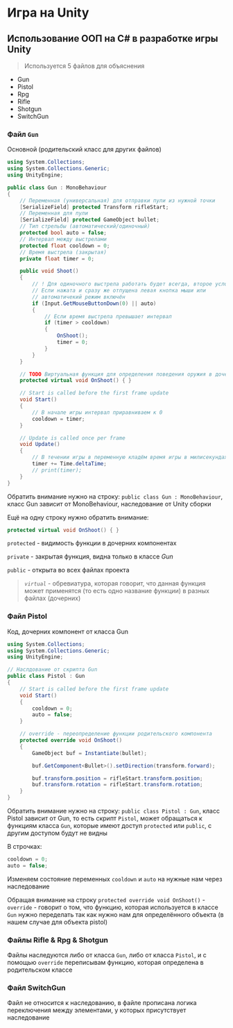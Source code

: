 # Игра на Unity

## Использование ООП на С# в разработке игры Unity

> Используется 5 файлов для объяснения

- Gun
- Pistol
- Rpg
- Rifle
- Shotgun
- SwitchGun

### Файл `Gun` 
Основной (родительский класс для других файлов)

```cs
using System.Collections;
using System.Collections.Generic;
using UnityEngine;

public class Gun : MonoBehaviour
{
    // Переменная (универсальная) для отправки пули из нужной точки
    [SerializeField] protected Transform rifleStart;
    // Переменная для пули
    [SerializeField] protected GameObject bullet;
    // Тип стрельбы (автоматический/одиночный)
    protected bool auto = false;
    // Интервал между выстрелами
    protected float cooldown = 0;
    // Время выстрела (закрытая)
    private float timer = 0;

    public void Shoot()
    {
        // ! Для одиночного выстрела работать будет всегда, второе условие для интервала при автоматической стрельбы
        // Если нажата и сразу же отпущена левая кнопка мыши или
        // автоматичекий режим включён
        if (Input.GetMouseButtonDown(0) || auto)
        {
            // Если время выстрела превышает интервал
            if (timer > cooldown)
            {
                OnShoot();
                timer = 0;
            }
        }
    }

    // TODO Виртуальная функция для определения поведения оружия в дочерних компонентах
    protected virtual void OnShoot() { }

    // Start is called before the first frame update
    void Start()
    {
        // В начале игры интервал приравниваем к 0
        cooldown = timer;
    }

    // Update is called once per frame
    void Update()
    {
        // В течении игры в переменную кладём время игры в милисекундах
        timer += Time.deltaTime;
        // print(timer);
    }
}
```

Обратить внимание нужно на строку: `public class Gun : MonoBehaviour`, класс Gun зависит от MonoBehaviour, наследование от Unity сборки

Ещё на одну строку нужно обратить внимание:
```cs
protected virtual void OnShoot() { }
```

`protected` - видимость функции в дочерних компонентах

`private` - закрытая функция, видна только в классе *Gun*

`public` - открыта во всех файлах проекта

> *`virtual`* - обревиатура, которая говорит, что данная функция может применятся (то есть одно название функции) в разных файлах (дочерних)

### Файл Pistol
Код, дочерних компонент от класса Gun

```cs
using System.Collections;
using System.Collections.Generic;
using UnityEngine;

// Наслдование от скрипта Gun
public class Pistol : Gun
{
    // Start is called before the first frame update
    void Start()
    {
        cooldown = 0;
        auto = false;
    }

    // override - переопределение функции родительского компонента
    protected override void OnShoot()
    {
        GameObject buf = Instantiate(bullet);

        buf.GetComponent<Bullet>().setDirection(transform.forward);

        buf.transform.position = rifleStart.transform.position;
        buf.transform.rotation = rifleStart.transform.rotation;
    }
}
```

Обратить внимание нужно на строку: `public class Pistol : Gun`, класс Pistol зависит от Gun, то есть скрипт `Pistol`, может обращаться к функциям класса `Gun`, которые имеют доступ `protected` или `public`, с другим доступом будут не видны

В строчках:
```cs
cooldown = 0;
auto = false;
```
Изменяем состояние переменных `cooldown` и `auto` на нужные нам через наследование

Обращая внимание на строку `protected override void OnShoot()` - `override` - говорит о том, что функцию, которая используется в классе `Gun` нужно переделать так как нужно нам для определённого объекта (в нашем случае для объекта pistol)

### Файлы Rifle & Rpg & Shotgun
Файлы наследуются либо от класса `Gun`, либо от класса `Pistol`, и c помощью `override` переписывам функцию, которая определена в родительском классе

### Файл SwitchGun
Файл не относится к наследованию, в файле прописана логика переключения между элементами, у которых присутствует наследование